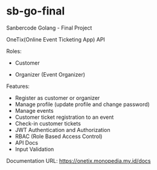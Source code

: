 # sb-go-final
Sanbercode Golang - Final Project

OneTix(Online Event Ticketing App) API


Roles:

- Customer

- Organizer (Event Organizer)


Features:
- Register as customer or organizer
- Manage profile (update profile and change password)
- Manage events
- Customer ticket registration to an event
- Check-in customer tickets  
- JWT Authentication and Authorization
- RBAC (Role Based Access Control)
- API Docs
- Input Validation


Documentation URL: https://onetix.monopedia.my.id/docs